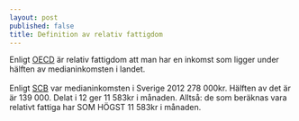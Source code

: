 ```yaml
---
layout: post
published: false
title: Definition av relativ fattigdom
---
```


Enligt [OECD](http://www.oecd-ilibrary.org/sites/factbook-2010-en/11/02/02/index.html?itemId=/content/chapter/factbook-2010-89-en) är relativ fattigdom att man har en inkomst som ligger under hälften av medianinkomsten i landet. <br><br> Enligt [SCB](http://www.scb.se/sv_/Hitta-statistik/Statistik-efter-amne/Hushallens-ekonomi/Inkomster-och-inkomstfordelning/Inkomster-och-skatter/Aktuell-pong/302201/Behallare-for-Press/369661/) var medianinkomsten i Sverige 2012 278 000kr. 
Hälften av det är är 139 000. Delat i 12 ger 11 583kr i månaden. Alltså: de som beräknas vara relativt fattiga har SOM HÖGST 11 583kr i månaden.